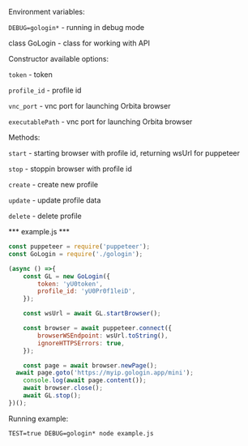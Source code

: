 Environment variables:

`DEBUG=gologin*` - running in debug mode

class GoLogin - class for working with API


Constructor available options: 

`token` - token

`profile_id` - profile id

`vnc_port` - vnc port for launching Orbita browser

`executablePath` - vnc port for launching Orbita browser


Methods:

`start`  - starting browser with profile id, returning wsUrl for puppeteer

`stop`  - stoppin browser with profile id

`create`  - create new profile

`update`  - update profile data

`delete`  - delete profile


*** example.js ***

```js
const puppeteer = require('puppeteer');
const GoLogin = require('./gologin');

(async () =>{
	const GL = new GoLogin({
		token: 'yU0token',
		profile_id: 'yU0Pr0f1leiD',
	});

	const wsUrl = await GL.startBrowser();	

	const browser = await puppeteer.connect({
		browserWSEndpoint: wsUrl.toString(), 
		ignoreHTTPSErrors: true,
	});

	const page = await browser.newPage();
  await page.goto('https://myip.gologin.app/mini');	
	console.log(await page.content());
	await browser.close();
	await GL.stop();
})();
```

Running example:

`TEST=true DEBUG=gologin* node example.js`


